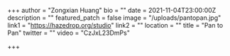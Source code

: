 +++
author = "Zongxian Huang"
bio = ""
date = 2021-11-04T23:00:00Z
description = ""
featured_patch = false
image = "/uploads/pantopan.jpg"
link1 = "https://hazedrop.org/studio"
link2 = ""
location = ""
title = "Pan to Pan"
twitter = ""
video = "CzJxL23DmPs"

+++
